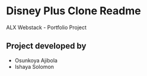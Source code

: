 # Disney Plus Clone Readme

ALX Webstack - Portfolio Project

## Project developed by

- Osunkoya Ajibola
- Ishaya Solomon
